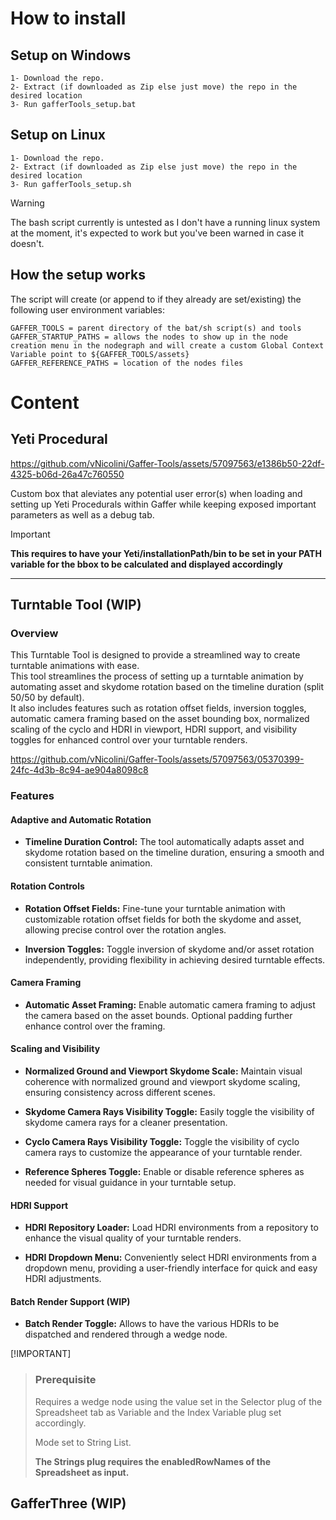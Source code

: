 # How to install

## Setup on Windows
```
1- Download the repo.
2- Extract (if downloaded as Zip else just move) the repo in the desired location
3- Run gafferTools_setup.bat
```

## Setup on Linux
```
1- Download the repo.
2- Extract (if downloaded as Zip else just move) the repo in the desired location
3- Run gafferTools_setup.sh
```
>[!WARNING]
>The bash script currently is untested as I don't have a running linux system at the moment, it's expected to work but you've been warned in case it doesn't.

## How the setup works

The script will create (or append to if they already are set/existing) the following user environment variables:
```
GAFFER_TOOLS = parent directory of the bat/sh script(s) and tools
GAFFER_STARTUP_PATHS = allows the nodes to show up in the node creation menu in the nodegraph and will create a custom Global Context Variable point to ${GAFFER_TOOLS/assets}
GAFFER_REFERENCE_PATHS = location of the nodes files
```

# Content

## Yeti Procedural

https://github.com/vNicolini/Gaffer-Tools/assets/57097563/e1386b50-22df-4325-b06d-26a47c760550

Custom box that aleviates any potential user error(s) when loading and setting up Yeti Procedurals within Gaffer while keeping exposed important parameters as well as a debug tab.

>[!IMPORTANT]
>**This requires to have your Yeti/installationPath/bin to be set in your PATH variable for the bbox to be calculated and displayed accordingly**

---

## Turntable Tool (WIP)

### Overview

This Turntable Tool is designed to provide a streamlined way to create turntable animations with ease.  
This tool streamlines the process of setting up a turntable animation by automating asset and skydome rotation based on the timeline duration (split 50/50 by default).  
It also includes features such as rotation offset fields, inversion toggles, automatic camera framing based on the asset bounding box, normalized scaling of the cyclo and HDRI in viewport, HDRI support, and visibility toggles for enhanced control over your turntable renders.

https://github.com/vNicolini/Gaffer-Tools/assets/57097563/05370399-24fc-4d3b-8c94-ae904a8098c8

### Features  

#### Adaptive and Automatic Rotation  

- **Timeline Duration Control:** The tool automatically adapts asset and skydome rotation based on the timeline duration, ensuring a smooth and consistent turntable animation.  


#### Rotation Controls

- **Rotation Offset Fields:** Fine-tune your turntable animation with customizable rotation offset fields for both the skydome and asset, allowing precise control over the rotation angles.  

- **Inversion Toggles:** Toggle inversion of skydome and/or asset rotation independently, providing flexibility in achieving desired turntable effects.  


#### Camera Framing  

- **Automatic Asset Framing:** Enable automatic camera framing to adjust the camera based on the asset bounds. Optional padding further enhance control over the framing.  

#### Scaling and Visibility  

- **Normalized Ground and Viewport Skydome Scale:** Maintain visual coherence with normalized ground and viewport skydome scaling, ensuring consistency across different scenes.  

- **Skydome Camera Rays Visibility Toggle:** Easily toggle the visibility of skydome camera rays for a cleaner presentation.  

- **Cyclo Camera Rays Visibility Toggle:** Toggle the visibility of cyclo camera rays to customize the appearance of your turntable render.  

- **Reference Spheres Toggle:** Enable or disable reference spheres as needed for visual guidance in your turntable setup.  


#### HDRI Support  

- **HDRI Repository Loader:** Load HDRI environments from a repository to enhance the visual quality of your turntable renders.  

- **HDRI Dropdown Menu:** Conveniently select HDRI environments from a dropdown menu, providing a user-friendly interface for quick and easy HDRI adjustments.  


#### Batch Render Support (WIP)

- **Batch Render Toggle:**  Allows to have the various HDRIs to be dispatched and rendered through a wedge node.  

[!IMPORTANT]
> ### Prerequisite
> Requires a wedge node using the value set in the Selector plug of the Spreadsheet tab as Variable and the Index Variable plug set accordingly.
>
> Mode set to String List.
>
>**The Strings plug requires the enabledRowNames of the Spreadsheet as input.**

## GafferThree (WIP)
